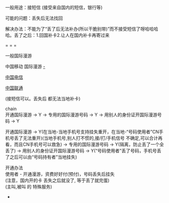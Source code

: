 
一般用途：接短信 (接受来自国内的短信，银行等)

可能的问题：丢失后无法找回

解决办法：不能为了“丢了后无法补办(所以干脆别带)”而不接受短信了呀哈哈哈哈。丢了之后：1.回国补卡2.让人在国内补卡再寄过来

= = =

一般国际漫游

中国移动 国际漫游 [-](http://www.10086.cn/roaming/index/indexc.html)

[中国电信](http://manyou.189.cn/country/country.do?idCode=adly004)

[中国联通](http://iservice.10010.com/e3/internationl_roaming/country_search.html)

(接短信可以。丢失后 都无法当地补卡)

chain<br>
开通国际漫游 -> Y -> 专用的国际漫游号码 -> Y -> 用别人的身份证开国际漫游号码 -> Y

开通国际漫游 -> Y(在当地-当地手机号支持挂失重开，在当地-“号码使用者”CN手机号丢了无法重开)(当地手机号,别人打不惯的,接/打/手机信号 不确定,可以合计再看，而且CN手机号可以救急) -> 专用的国际漫游号码 -> Y(隔离，防止丢了一个全丢了) -> 用别人的身份证开国际漫游号码 -> Y(“号码使用者”丢了号码，手机号丢了之后可以由“号码持有者”当地挂失)

开通办法<br>
使用者 - 开通漫游，资费好好付(预付)，号码丢失后挂失<br>
(注意，国内开的卡 丢失之后就没了, 等于丢了就完蛋)<br>
(主叫,被叫 的 特殊服务)

-
